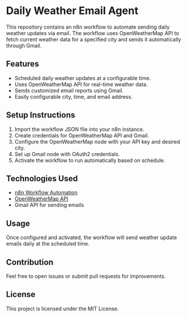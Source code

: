 # Daily Weather Email Agent

This repository contains an n8n workflow to automate sending daily weather updates via email. The workflow uses OpenWeatherMap API to fetch current weather data for a specified city and sends it automatically through Gmail.

## Features

- Scheduled daily weather updates at a configurable time.
- Uses OpenWeatherMap API for real-time weather data.
- Sends customized email reports using Gmail.
- Easily configurable city, time, and email address.

## Setup Instructions

1. Import the workflow JSON file into your n8n instance.
2. Create credentials for OpenWeatherMap API and Gmail.
3. Configure the OpenWeatherMap node with your API key and desired city.
4. Set up Gmail node with OAuth2 credentials.
5. Activate the workflow to run automatically based on schedule.

## Technologies Used

- [n8n Workflow Automation](https://n8n.io/)
- [OpenWeatherMap API](https://openweathermap.org/api)
- Gmail API for sending emails

## Usage

Once configured and activated, the workflow will send weather update emails daily at the scheduled time.

## Contribution

Feel free to open issues or submit pull requests for improvements.

## License

This project is licensed under the MIT License.
